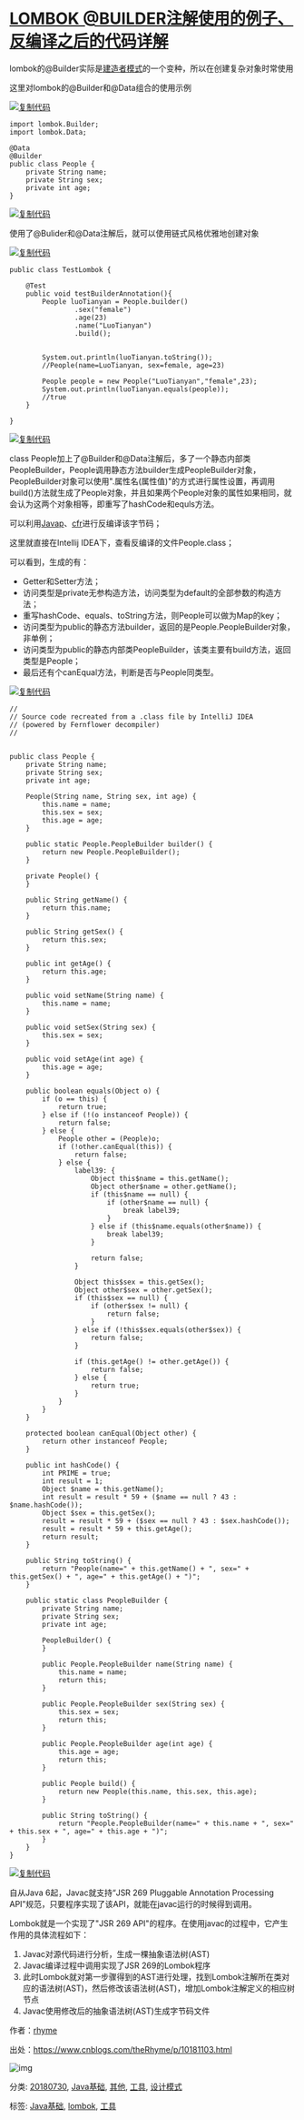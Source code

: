 # [LOMBOK @BUILDER注解使用的例子、反编译之后的代码详解](https://www.cnblogs.com/theRhyme/p/10181103.html)

lombok的@Builder实际是[建造者模式](https://www.cnblogs.com/theRhyme/p/10401562.html)的一个变种，所以在创建复杂对象时常使用

这里对lombok的@Builder和@Data组合的使用示例

[![复制代码](https://common.cnblogs.com/images/copycode.gif)](javascript:void(0);)

```
import lombok.Builder;
import lombok.Data;

@Data
@Builder
public class People {
    private String name;
    private String sex;
    private int age;
}
```

[![复制代码](https://common.cnblogs.com/images/copycode.gif)](javascript:void(0);)

 

使用了@Bulider和@Data注解后，就可以使用链式风格优雅地创建对象

[![复制代码](https://common.cnblogs.com/images/copycode.gif)](javascript:void(0);)

```
public class TestLombok {

    @Test
    public void testBuilderAnnotation(){
        People luoTianyan = People.builder()
                .sex("female")
                .age(23)
                .name("LuoTianyan")
                .build();


        System.out.println(luoTianyan.toString());
        //People(name=LuoTianyan, sex=female, age=23)

        People people = new People("LuoTianyan","female",23);
        System.out.println(luoTianyan.equals(people));
        //true
    }

}
```

[![复制代码](https://common.cnblogs.com/images/copycode.gif)](javascript:void(0);)

 

class People加上了@Builder和@Data注解后，多了一个静态内部类PeopleBuilder，People调用静态方法builder生成PeopleBuilder对象，PeopleBuilder对象可以使用".属性名(属性值)"的方式进行属性设置，再调用build()方法就生成了People对象，并且如果两个People对象的属性如果相同，就会认为这两个对象相等，即重写了hashCode和equls方法。

 

可以利用[Javap](https://www.cnblogs.com/theRhyme/p/10192330.html)、[cfr](https://www.cnblogs.com/theRhyme/p/10216316.html)进行反编译该字节码；

这里就直接在Intellij IDEA下，查看反编译的文件People.class；

可以看到，生成的有：

- Getter和Setter方法；
- 访问类型是private无参构造方法，访问类型为default的全部参数的构造方法；
- 重写hashCode、equals、toString方法，则People可以做为Map的key；
- 访问类型为public的静态方法builder，返回的是People.PeopleBuilder对象，非单例；
- 访问类型为public的静态内部类PeopleBuilder，该类主要有build方法，返回类型是People；
- 最后还有个canEqual方法，判断是否与People同类型。

 

[![复制代码](https://common.cnblogs.com/images/copycode.gif)](javascript:void(0);)

```
//
// Source code recreated from a .class file by IntelliJ IDEA
// (powered by Fernflower decompiler)
//


public class People {
    private String name;
    private String sex;
    private int age;

    People(String name, String sex, int age) {
        this.name = name;
        this.sex = sex;
        this.age = age;
    }

    public static People.PeopleBuilder builder() {
        return new People.PeopleBuilder();
    }

    private People() {
    }

    public String getName() {
        return this.name;
    }

    public String getSex() {
        return this.sex;
    }

    public int getAge() {
        return this.age;
    }

    public void setName(String name) {
        this.name = name;
    }

    public void setSex(String sex) {
        this.sex = sex;
    }

    public void setAge(int age) {
        this.age = age;
    }

    public boolean equals(Object o) {
        if (o == this) {
            return true;
        } else if (!(o instanceof People)) {
            return false;
        } else {
            People other = (People)o;
            if (!other.canEqual(this)) {
                return false;
            } else {
                label39: {
                    Object this$name = this.getName();
                    Object other$name = other.getName();
                    if (this$name == null) {
                        if (other$name == null) {
                            break label39;
                        }
                    } else if (this$name.equals(other$name)) {
                        break label39;
                    }

                    return false;
                }

                Object this$sex = this.getSex();
                Object other$sex = other.getSex();
                if (this$sex == null) {
                    if (other$sex != null) {
                        return false;
                    }
                } else if (!this$sex.equals(other$sex)) {
                    return false;
                }

                if (this.getAge() != other.getAge()) {
                    return false;
                } else {
                    return true;
                }
            }
        }
    }

    protected boolean canEqual(Object other) {
        return other instanceof People;
    }

    public int hashCode() {
        int PRIME = true;
        int result = 1;
        Object $name = this.getName();
        int result = result * 59 + ($name == null ? 43 : $name.hashCode());
        Object $sex = this.getSex();
        result = result * 59 + ($sex == null ? 43 : $sex.hashCode());
        result = result * 59 + this.getAge();
        return result;
    }

    public String toString() {
        return "People(name=" + this.getName() + ", sex=" + this.getSex() + ", age=" + this.getAge() + ")";
    }

    public static class PeopleBuilder {
        private String name;
        private String sex;
        private int age;

        PeopleBuilder() {
        }

        public People.PeopleBuilder name(String name) {
            this.name = name;
            return this;
        }

        public People.PeopleBuilder sex(String sex) {
            this.sex = sex;
            return this;
        }

        public People.PeopleBuilder age(int age) {
            this.age = age;
            return this;
        }

        public People build() {
            return new People(this.name, this.sex, this.age);
        }

        public String toString() {
            return "People.PeopleBuilder(name=" + this.name + ", sex=" + this.sex + ", age=" + this.age + ")";
        }
    }
}
```

[![复制代码](https://common.cnblogs.com/images/copycode.gif)](javascript:void(0);)

 

自从Java 6起，Javac就支持“JSR 269 Pluggable Annotation Processing API”规范，只要程序实现了该API，就能在javac运行的时候得到调用。

Lombok就是一个实现了"JSR 269 API"的程序。在使用javac的过程中，它产生作用的具体流程如下：

1. Javac对源代码进行分析，生成一棵抽象语法树(AST)
2. Javac编译过程中调用实现了JSR 269的Lombok程序
3. 此时Lombok就对第一步骤得到的AST进行处理，找到Lombok注解所在类对应的语法树(AST)，然后修改该语法树(AST)，增加Lombok注解定义的相应树节点
4. Javac使用修改后的抽象语法树(AST)生成字节码文件

作者：[rhyme](https://www.cnblogs.com/theRhyme/)

出处：https://www.cnblogs.com/theRhyme/p/10181103.html

![img](https://img2020.cnblogs.com/blog/1158841/202105/1158841-20210502102429121-1775367863.png)

分类: [20180730](https://www.cnblogs.com/theRhyme/category/1266165.html), [Java基础](https://www.cnblogs.com/theRhyme/category/1081332.html), [其他](https://www.cnblogs.com/theRhyme/category/1233928.html), [工具](https://www.cnblogs.com/theRhyme/category/1371391.html), [设计模式](https://www.cnblogs.com/theRhyme/category/1398519.html)

标签: [Java基础](https://www.cnblogs.com/theRhyme/tag/Java基础/), [lombok](https://www.cnblogs.com/theRhyme/tag/lombok/), [工具](https://www.cnblogs.com/theRhyme/tag/工具/)